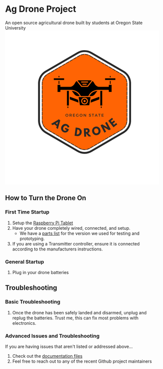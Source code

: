 # Ag Drone Project
An open source agricultural drone built by students at Oregon State University
![Ag Drone Logo](documentation/images/ag_drone.png)

## How to Turn the Drone On
### First Time Startup
1. Setup the [Raspberry Pi Tablet](documentation/rasp_pi_setup)
2. Have your drone completely wired, connected, and setup.
   - We have a [parts list](documentation/parts_list.md) for the version we used for testing and prototyping.
3. If you are using a Transmitter controller, ensure it is connected according to the manufacturers instructions.

### General Startup
1. Plug in your drone batteries

## Troubleshooting
### Basic Troubleshooting
1. Once the drone has been safely landed and disarmed, unplug and replug the batteries. Trust me, this can fix most problems with electronics.

### Advanced Issues and Troubleshooting
If you are having issues that aren't listed or addressed above...
1. Check out the [documentation files](documentation/doc_directory)
2. Feel free to reach out to any of the recent Github project maintainers
